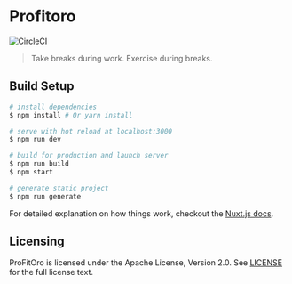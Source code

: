 # Profitoro

[![CircleCI](https://circleci.com/gh/chudaol/profitoro.svg?style=svg)](https://circleci.com/gh/chudaol/profitoro)

> Take breaks during work. Exercise during breaks.

## Build Setup

``` bash
# install dependencies
$ npm install # Or yarn install

# serve with hot reload at localhost:3000
$ npm run dev

# build for production and launch server
$ npm run build
$ npm start

# generate static project
$ npm run generate
```

For detailed explanation on how things work, checkout the [Nuxt.js docs](https://github.com/nuxt/nuxt.js).

## Licensing

ProFitOro is licensed under the Apache License, Version 2.0. See [LICENSE](LICENSE) for the full license text.
